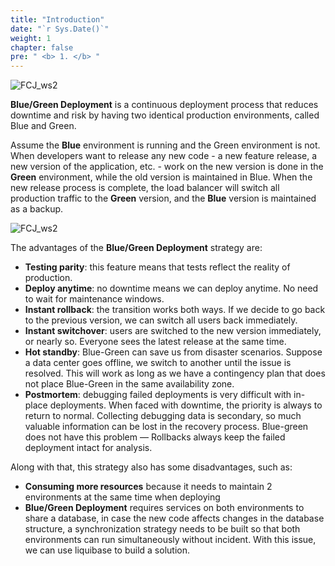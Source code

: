 ```yaml
---
title: "Introduction"
date: "`r Sys.Date()`"
weight: 1
chapter: false
pre: " <b> 1. </b> "
---
```


![FCJ_ws2](/images/1.introduce/aws.png)

**Blue/Green Deployment** is a continuous deployment process that reduces downtime and risk by having two identical production environments, called Blue and Green.

Assume the **Blue** environment is running and the Green environment is not. When developers want to release any new code - a new feature release, a new version of the application, etc. - work on the new version is done in the **Green** environment, while the old version is maintained in Blue. When the new release process is complete, the load balancer will switch all production traffic to the **Green** version, and the **Blue** version is maintained as a backup.

![FCJ_ws2](/images/1.introduce/bg.jpg)

The advantages of the **Blue/Green Deployment** strategy are:

- **Testing parity**: this feature means that tests reflect the reality of production.
- **Deploy anytime**: no downtime means we can deploy anytime. No need to wait for maintenance windows.
- **Instant rollback**: the transition works both ways. If we decide to go back to the previous version, we can switch all users back immediately.
- **Instant switchover**: users are switched to the new version immediately, or nearly so. Everyone sees the latest release at the same time.
- **Hot standby**: Blue-Green can save us from disaster scenarios. Suppose a data center goes offline, we switch to another until the issue is resolved. This will work as long as we have a contingency plan that does not place Blue-Green in the same availability zone.
- **Postmortem**: debugging failed deployments is very difficult with in-place deployments. When faced with downtime, the priority is always to return to normal. Collecting debugging data is secondary, so much valuable information can be lost in the recovery process. Blue-green does not have this problem — Rollbacks always keep the failed deployment intact for analysis.

Along with that, this strategy also has some disadvantages, such as:

- **Consuming more resources** because it needs to maintain 2 environments at the same time when deploying
- **Blue/Green Deployment** requires services on both environments to share a database, in case the new code affects changes in the database structure, a synchronization strategy needs to be built so that both environments can run simultaneously without incident. With this issue, we can use liquibase to build a solution.